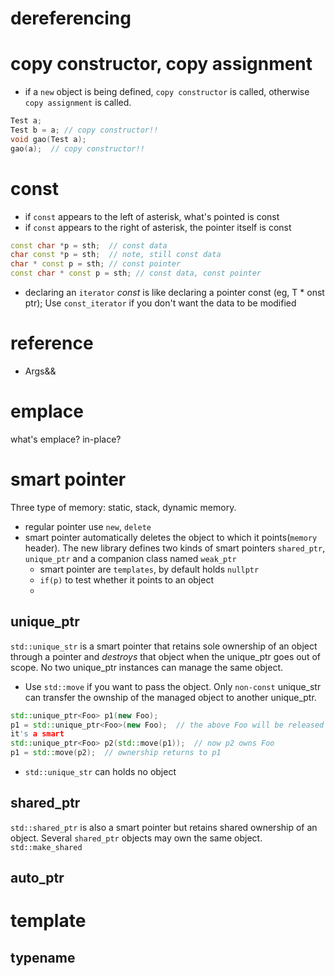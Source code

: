 
# dereferencing

# copy constructor, copy assignment
* if a `new` object is being defined, `copy constructor` is called, otherwise `copy assignment` is called.
```C++
Test a;
Test b = a;	// copy constructor!!
void gao(Test a);
gao(a);  // copy constructor!!
```

# const
* if `const` appears to the left of asterisk, what's pointed is const
* if `const` appears to the right of asterisk, the pointer itself is const

```C++
const char *p = sth;  // const data
char const *p = sth;  // note, still const data
char * const p = sth; // const pointer
const char * const p = sth; // const data, const pointer
```
* declaring an `iterator` *const* is like declaring a pointer const (eg, T *
  onst ptr); Use `const_iterator` if you don't want the data to be modified

# reference
* Args&&

# emplace
what's emplace? in-place?

# smart pointer
Three type of memory: static, stack, dynamic memory.
* regular pointer use `new`, `delete`
* smart pointer automatically deletes the object to which it points(`memory`
  header). The new library defines two kinds of smart pointers `shared_ptr`,
  `unique_ptr` and a companion class named `weak_ptr`
  * smart pointer are `templates`, by default holds `nullptr`
  * `if(p)` to test whether it points to an object
  * 
  
## unique_ptr
`std::unique_str` is a smart pointer that retains sole ownership of an object
through a pointer and *destroys* that object when the unique_ptr goes out of
scope. No two unique_ptr instances can manage the same object.
* Use `std::move` if you want to pass the object. Only `non-const` unique_str can
transfer the ownship of the managed object to another unique_ptr.
```c++
std::unique_ptr<Foo> p1(new Foo);
p1 = std::unique_ptr<Foo>(new Foo);  // the above Foo will be released since
it's a smart
std::unique_ptr<Foo> p2(std::move(p1));  // now p2 owns Foo
p1 = std::move(p2);  // ownership returns to p1
```
* `std::unique_str` can holds no object

## shared_ptr
`std::shared_ptr` is also a smart pointer but retains shared ownership of an
object. Several `shared_ptr` objects may own the same object.
`std::make_shared`

## auto_ptr

# template
## typename
